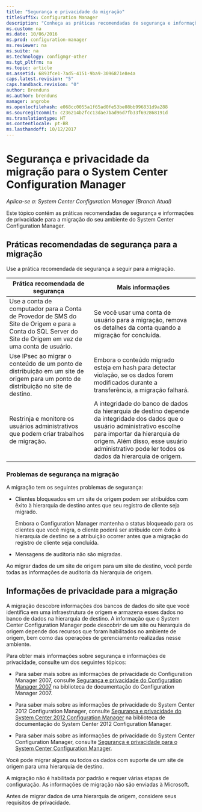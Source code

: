 ```yaml
---
title: "Segurança e privacidade da migração"
titleSuffix: Configuration Manager
description: "Conheça as práticas recomendadas de segurança e informações de privacidade para a migração do seu ambiente do System Center Configuration Manager."
ms.custom: na
ms.date: 10/06/2016
ms.prod: configuration-manager
ms.reviewer: na
ms.suite: na
ms.technology: configmgr-other
ms.tgt_pltfrm: na
ms.topic: article
ms.assetid: 6893fce1-7ad5-4151-9ba9-3096871e8e4a
caps.latest.revision: "5"
caps.handback.revision: "0"
author: Brenduns
ms.author: brenduns
manager: angrobe
ms.openlocfilehash: e068cc0055a1f65ad0fe53be08bb996831d9a288
ms.sourcegitcommit: c236214b2fcc13dae7bad96d7fb33f692868191d
ms.translationtype: HT
ms.contentlocale: pt-BR
ms.lasthandoff: 10/12/2017
---
```

# <a name="security-and-privacy-for-migration-to-system-center-configuration-manager"></a>Segurança e privacidade da migração para o System Center Configuration Manager

*Aplica-se a: System Center Configuration Manager (Branch Atual)*

Este tópico contém as práticas recomendadas de segurança e informações de privacidade para a migração do seu ambiente do System Center Configuration Manager.  

## <a name="security-best-practices-for-migration"></a>Práticas recomendadas de segurança para a migração  
 Use a prática recomendada de segurança a seguir para a migração.  

|Prática recomendada de segurança|Mais informações|  
|----------------------------|----------------------|  
|Use a conta de computador para a Conta de Provedor de SMS do Site de Origem e para a Conta do SQL Server do Site de Origem em vez de uma conta de usuário.|Se você usar uma conta de usuário para a migração, remova os detalhes da conta quando a migração for concluída.|  
|Use IPsec ao migrar o conteúdo de um ponto de distribuição em um site de origem para um ponto de distribuição no site de destino.|Embora o conteúdo migrado esteja em hash para detectar violação, se os dados forem modificados durante a transferência, a migração falhará.|  
|Restrinja e monitore os usuários administrativos que podem criar trabalhos de migração.|A integridade do banco de dados da hierarquia de destino depende da integridade dos dados que o usuário administrativo escolhe para importar da hierarquia de origem. Além disso, esse usuário administrativo pode ler todos os dados da hierarquia de origem.|  

### <a name="security-issues-for-migration"></a>Problemas de segurança na migração  
A migração tem os seguintes problemas de segurança:  

-   Clientes bloqueados em um site de origem podem ser atribuídos com êxito à hierarquia de destino antes que seu registro de cliente seja migrado.  

     Embora o Configuration Manager mantenha o status bloqueado para os clientes que você migra, o cliente poderá ser atribuído com êxito à hierarquia de destino se a atribuição ocorrer antes que a migração do registro de cliente seja concluída.  

-   Mensagens de auditoria não são migradas.  

Ao migrar dados de um site de origem para um site de destino, você perde todas as informações de auditoria da hierarquia de origem.  

## <a name="privacy-information-for-migration"></a>Informações de privacidade para a migração  
 A migração descobre informações dos bancos de dados do site que você identifica em uma infraestrutura de origem e armazena esses dados no banco de dados na hierarquia de destino. A informação que o System Center Configuration Manager pode descobrir de um site ou hierarquia de origem depende dos recursos que foram habilitados no ambiente de origem, bem como das operações de gerenciamento realizadas nesse ambiente.  

 Para obter mais informações sobre segurança e informações de privacidade, consulte um dos seguintes tópicos:  

-   Para saber mais sobre as informações de privacidade do Configuration Manager 2007, consulte [Segurança e privacidade do Configuration Manager 2007](http://go.microsoft.com/fwlink/p/?LinkId=216450) na biblioteca de documentação do Configuration Manager 2007.  

-   Para saber mais sobre as informações de privacidade do System Center 2012 Configuration Manager, consulte [Segurança e privacidade do System Center 2012 Configuration Manager](https://technet.microsoft.com/library/gg682033.aspx) na biblioteca de documentação do System Center 2012 Configuration Manager.  

-   Para saber mais sobre as informações de privacidade do System Center Configuration Manager, consulte [Segurança e privacidade para o System Center Configuration Manager](../../core/plan-design/security/security-and-privacy.md).  

Você pode migrar alguns ou todos os dados com suporte de um site de origem para uma hierarquia de destino.  

A migração não é habilitada por padrão e requer várias etapas de configuração. As informações de migração não são enviadas à Microsoft.  

Antes de migrar dados de uma hierarquia de origem, considere seus requisitos de privacidade.  
